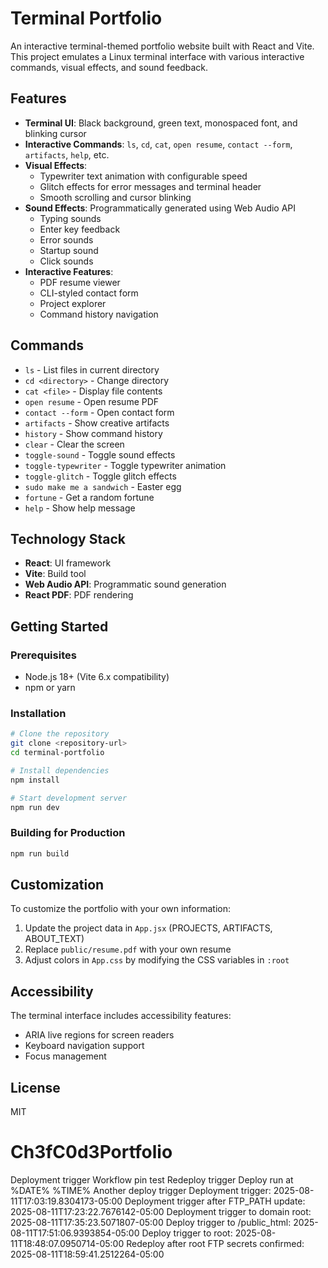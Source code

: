 # Terminal Portfolio

An interactive terminal-themed portfolio website built with React and Vite. This project emulates a Linux terminal interface with various interactive commands, visual effects, and sound feedback.

## Features

- **Terminal UI**: Black background, green text, monospaced font, and blinking cursor
- **Interactive Commands**: `ls`, `cd`, `cat`, `open resume`, `contact --form`, `artifacts`, `help`, etc.
- **Visual Effects**:
  - Typewriter text animation with configurable speed
  - Glitch effects for error messages and terminal header
  - Smooth scrolling and cursor blinking
- **Sound Effects**: Programmatically generated using Web Audio API
  - Typing sounds
  - Enter key feedback
  - Error sounds
  - Startup sound
  - Click sounds
- **Interactive Features**:
  - PDF resume viewer
  - CLI-styled contact form
  - Project explorer
  - Command history navigation

## Commands

- `ls` - List files in current directory
- `cd <directory>` - Change directory
- `cat <file>` - Display file contents
- `open resume` - Open resume PDF
- `contact --form` - Open contact form
- `artifacts` - Show creative artifacts
- `history` - Show command history
- `clear` - Clear the screen
- `toggle-sound` - Toggle sound effects
- `toggle-typewriter` - Toggle typewriter animation
- `toggle-glitch` - Toggle glitch effects
- `sudo make me a sandwich` - Easter egg
- `fortune` - Get a random fortune
- `help` - Show help message

## Technology Stack

- **React**: UI framework
- **Vite**: Build tool
- **Web Audio API**: Programmatic sound generation
- **React PDF**: PDF rendering

## Getting Started

### Prerequisites

- Node.js 18+ (Vite 6.x compatibility)
- npm or yarn

### Installation

```bash
# Clone the repository
git clone <repository-url>
cd terminal-portfolio

# Install dependencies
npm install

# Start development server
npm run dev
```

### Building for Production

```bash
npm run build
```

## Customization

To customize the portfolio with your own information:

1. Update the project data in `App.jsx` (PROJECTS, ARTIFACTS, ABOUT_TEXT)
2. Replace `public/resume.pdf` with your own resume
3. Adjust colors in `App.css` by modifying the CSS variables in `:root`

## Accessibility

The terminal interface includes accessibility features:

- ARIA live regions for screen readers
- Keyboard navigation support
- Focus management

## License

MIT
# Ch3fC0d3Portfolio
Deployment
trigger
Workflow
pin
test
Redeploy
trigger
Deploy
run
at
%DATE%
%TIME%
Another
deploy
trigger
Deployment trigger: 2025-08-11T17:03:19.8304173-05:00
Deployment trigger after FTP_PATH update: 2025-08-11T17:23:22.7676142-05:00
Deployment trigger to domain root: 2025-08-11T17:35:23.5071807-05:00
Deploy trigger to /public_html: 2025-08-11T17:51:06.9393854-05:00
Deploy trigger to root: 2025-08-11T18:48:07.0950714-05:00
Redeploy after root FTP secrets confirmed: 2025-08-11T18:59:41.2512264-05:00
